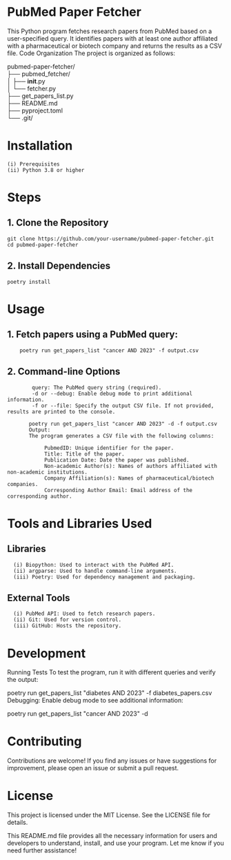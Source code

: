 # PubMed Paper Fetcher
This Python program fetches research papers from PubMed based on a user-specified query. It identifies papers with at least one author affiliated with a pharmaceutical or biotech company and returns the results as a CSV file.
Code Organization
The project is organized as follows:

pubmed-paper-fetcher/                                                                                                                                                  
├── pubmed_fetcher/              
│   ├── __init__.py              
│   └── fetcher.py              
├── get_papers_list.py          
├── README.md                    
├── pyproject.toml               
└── .git/                        

# Installation
    (i) Prerequisites
    (ii) Python 3.8 or higher


# Steps
   ## 1. Clone the Repository
    git clone https://github.com/your-username/pubmed-paper-fetcher.git
    cd pubmed-paper-fetcher
   ## 2. Install Dependencies
    poetry install

# Usage
 ## 1. Fetch papers using a PubMed query:
        poetry run get_papers_list "cancer AND 2023" -f output.csv
 ## 2. Command-line Options
            query: The PubMed query string (required).
            -d or --debug: Enable debug mode to print additional information.
            -f or --file: Specify the output CSV file. If not provided, results are printed to the console.

           poetry run get_papers_list "cancer AND 2023" -d -f output.csv
           Output:
           The program generates a CSV file with the following columns:

                PubmedID: Unique identifier for the paper.
                Title: Title of the paper.
                Publication Date: Date the paper was published.                
                Non-academic Author(s): Names of authors affiliated with non-academic institutions.                
                Company Affiliation(s): Names of pharmaceutical/biotech companies.
                Corresponding Author Email: Email address of the corresponding author.

# Tools and Libraries Used
   ## Libraries
      (i) Biopython: Used to interact with the PubMed API.
      (ii) argparse: Used to handle command-line arguments.
      (iii) Poetry: Used for dependency management and packaging.
   ## External Tools
      (i) PubMed API: Used to fetch research papers.
      (ii) Git: Used for version control.
      (iii) GitHub: Hosts the repository.

# Development
Running Tests
To test the program, run it with different queries and verify the output:

poetry run get_papers_list "diabetes AND 2023" -f diabetes_papers.csv
Debugging: Enable debug mode to see additional information:

poetry run get_papers_list "cancer AND 2023" -d
# Contributing
Contributions are welcome! If you find any issues or have suggestions for improvement, please open an issue or submit a pull request.

# License
This project is licensed under the MIT License. See the LICENSE file for details.

This README.md file provides all the necessary information for users and developers to understand, install, and use your program. Let me know if you need further assistance!

